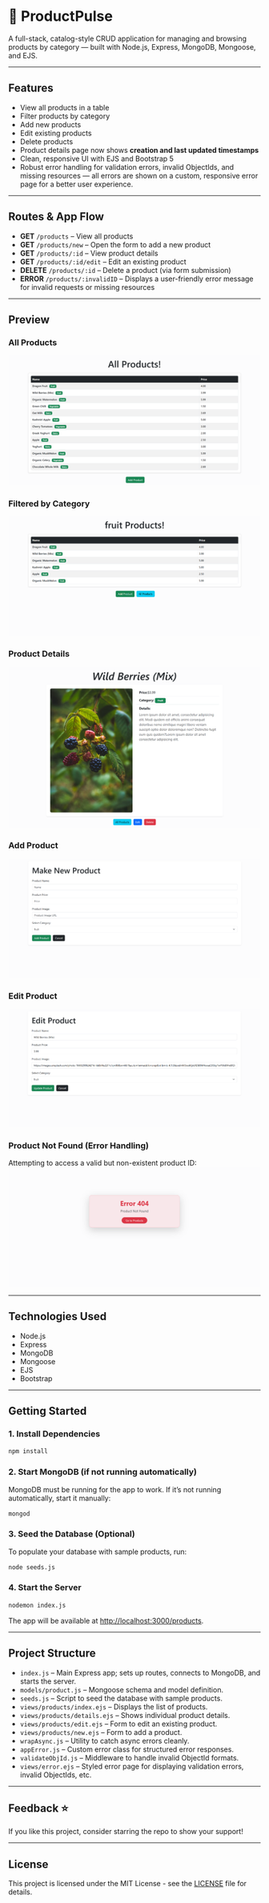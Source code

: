 # 🛒 ProductPulse

A full-stack, catalog-style CRUD application for managing and browsing products by category — built with Node.js, Express, MongoDB, Mongoose, and EJS.

---

## Features

- View all products in a table
- Filter products by category
- Add new products
- Edit existing products
- Delete products
- Product details page now shows **creation and last updated timestamps**
- Clean, responsive UI with EJS and Bootstrap 5
- Robust error handling for validation errors, invalid ObjectIds, and missing resources — all errors are shown on a custom, responsive error page for a better user experience.

---

## Routes & App Flow

- **GET** `/products` – View all products
- **GET** `/products/new` – Open the form to add a new product
- **GET** `/products/:id` – View product details
- **GET** `/products/:id/edit` – Edit an existing product
- **DELETE** `/products/:id` – Delete a product (via form submission)
- **ERROR** `/products/:invalidID` – Displays a user-friendly error message for invalid requests or missing resources

---

## Preview

### All Products
![All Products](assets/all-products.png)

### Filtered by Category
![Category Filter](assets/fruit-category.png)

### Product Details
![Product Details](assets/product-details.png)

### Add Product
![Add Product](assets/add-product.png)

### Edit Product
![Edit Product](assets/edit-product.png)

### Product Not Found (Error Handling)
Attempting to access a valid but non-existent product ID:
![Error-404](assets/404-product-not-found.png)

---

## Technologies Used

- Node.js
- Express
- MongoDB
- Mongoose
- EJS
- Bootstrap

---

## Getting Started

### 1. Install Dependencies
```bash
npm install
```

### 2. Start MongoDB (if not running automatically)
MongoDB must be running for the app to work. If it’s not running automatically, start it manually:
```bash
mongod
```

### 3. Seed the Database (Optional)
To populate your database with sample products, run:
```bash
node seeds.js
```

### 4. Start the Server
```bash
nodemon index.js
```

The app will be available at [http://localhost:3000/products](http://localhost:3000/products).

--- 

## Project Structure

- `index.js` – Main Express app; sets up routes, connects to MongoDB, and starts the server.
- `models/product.js` – Mongoose schema and model definition.
- `seeds.js` – Script to seed the database with sample products.
- `views/products/index.ejs` – Displays the list of products.
- `views/products/details.ejs` – Shows individual product details.
- `views/products/edit.ejs` – Form to edit an existing product.
- `views/products/new.ejs` – Form to add a product.
- `wrapAsync.js` – Utility to catch async errors cleanly.
- `appError.js` – Custom error class for structured error responses.
- `validateObjId.js` – Middleware to handle invalid ObjectId formats.
- `views/error.ejs` – Styled error page for displaying validation errors, invalid ObjectIds, etc.

--- 

## Feedback ⭐️
If you like this project, consider starring the repo to show your support!

---

## License
This project is licensed under the MIT License - see the [LICENSE](LICENSE) file for details.
